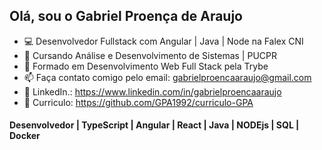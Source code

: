 ## Olá, sou o Gabriel Proença de Araujo 
- 💻 Desenvolvedor Fullstack com Angular | Java | Node na Falex CNI
- 🌱 Cursando Análise e Desenvolvimento de Sistemas | PUCPR
- 🌱 Formado em Desenvolvimento Web Full Stack pela Trybe
- 📫 Faça contato comigo pelo email: gabrielproencaaraujo@gmail.com
- 🧐 LinkedIn.: https://www.linkedin.com/in/gabrielproencaaraujo
- 📝 Curriculo: https://github.com/GPA1992/curriculo-GPA
#### Desenvolvedor | TypeScript | Angular | React | Java | NODEjs | SQL | Docker




